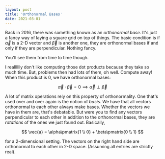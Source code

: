 ```yaml
---
layout: post
title: 'Orthonormal Bases'
date: 2021-03-01
---
```


Back in 2016, there was something known as an *orthonormal base*. It's just a fancy way of laying a square grid on top of things. The basic condition is if $\vec{\alpha}$ is a 2-D vector and $\vec{\beta}$ is another one, they are orthonormal bases if and only if they are perpendicular. Nothing fancy.

You'll see them from time to time though.

I realllllly don't like computing those dot products because they take so much time. But, problems then had lots of them, oh well. Compute away! When this product is 0, we have orthonormal bases:

$$
\vec{\alpha} \cdot \vec{\beta} = 0 \implies \vec{\alpha} \perp \vec{\beta}
$$

A lot of matrix operations rely on this property of orthonormality. One that's used over and over again is the notion of *basis*. We have that all vectors orthonormal to each other always make bases. Whether the vectors we have in them are, that's debatable. But were you to find any vectors perpendicular to each other in addition to the orthonormal bases, they are *rotations* of the ones we just found out. Basically,

$$
\vec{a} = \alpha\pmatrix{1 \\ 0} + \beta\pmatrix{0 \\ 1}
$$

for a 2-dimensional setting. The vectors on the right hand side are orthonormal to each other in 2-D space. (Assuming all entries are strictly real).
